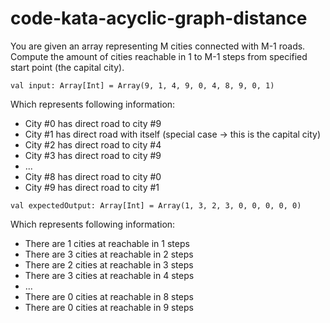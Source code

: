 # code-kata-acyclic-graph-distance

You are given an array representing M cities connected with M-1 roads. 
Compute the amount of cities reachable in 1 to M-1 steps from specified start point (the capital city).

```
val input: Array[Int] = Array(9, 1, 4, 9, 0, 4, 8, 9, 0, 1)
```

Which represents following information:

* City #0 has direct road to city #9
* City #1 has direct road with itself (special case -> this is the capital city)
* City #2 has direct road to city #4
* City #3 has direct road to city #9
* ...
* City #8 has direct road to city #0
* City #9 has direct road to city #1

```
val expectedOutput: Array[Int] = Array(1, 3, 2, 3, 0, 0, 0, 0, 0)
```

Which represents following information:

* There are 1 cities at reachable in 1 steps
* There are 3 cities at reachable in 2 steps
* There are 2 cities at reachable in 3 steps
* There are 3 cities at reachable in 4 steps
* ...
* There are 0 cities at reachable in 8 steps
* There are 0 cities at reachable in 9 steps
